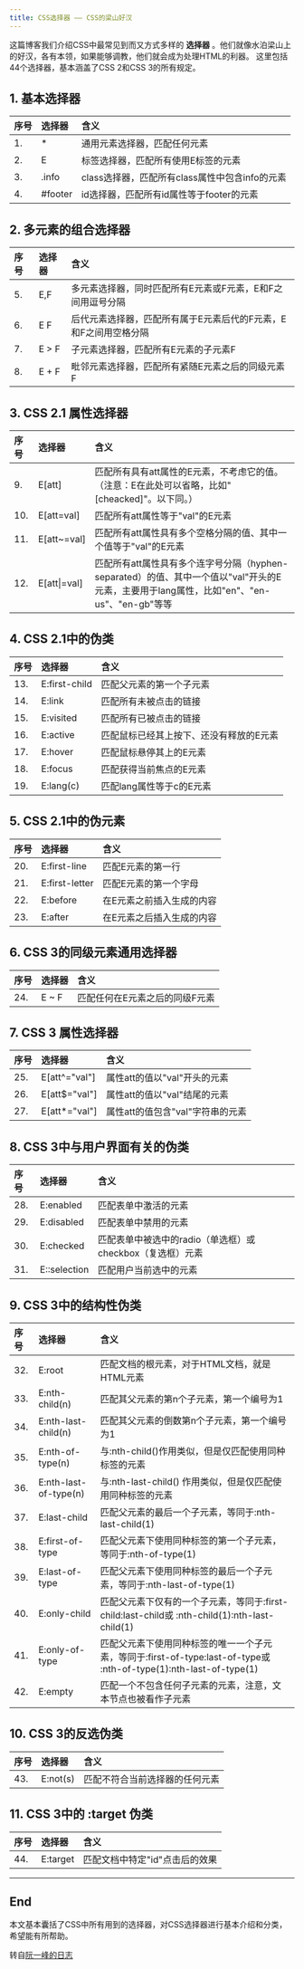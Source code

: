 ```yaml
---
title: CSS选择器 —— CSS的梁山好汉
---
```


这篇博客我们介绍CSS中最常见到而又方式多样的 **选择器** 。他们就像水泊梁山上的好汉，各有本领，如果能够调教，他们就会成为处理HTML的利器。
这里包括44个选择器，基本涵盖了CSS 2和CSS 3的所有规定。

<!--more-->

## 1. 基本选择器

|序号	  |选择器	   |含义|
|:-----|:--------|:---|
1.	|*	|通用元素选择器，匹配任何元素
2.|E|标签选择器，匹配所有使用E标签的元素
3.|.info|class选择器，匹配所有class属性中包含info的元素
4.|#footer|id选择器，匹配所有id属性等于footer的元素

## 2. 多元素的组合选择器

|序号	  |选择器	   |含义|
|:-----|:--------|:---|
5.	|E,F	|多元素选择器，同时匹配所有E元素或F元素，E和F之间用逗号分隔
6.	|E F	|后代元素选择器，匹配所有属于E元素后代的F元素，E和F之间用空格分隔
7.|	E > F	|子元素选择器，匹配所有E元素的子元素F
8.	|E + F	|毗邻元素选择器，匹配所有紧随E元素之后的同级元素F
 
## 3. CSS 2.1 属性选择器

|序号	  |选择器	   |含义|
|:-----|:--------|:---|
9.	| E[att]	| 匹配所有具有att属性的E元素，不考虑它的值。（注意：E在此处可以省略，比如"[cheacked]"。以下同。）
10. |E[att=val]	|匹配所有att属性等于"val"的E元素
11. |E[att~=val]	|匹配所有att属性具有多个空格分隔的值、其中一个值等于"val"的E元素
12. |E[att\|=val]	|匹配所有att属性具有多个连字号分隔（hyphen-separated）的值、其中一个值以"val"开头的E元素，主要用于lang属性，比如"en"、"en-us"、"en-gb"等等

## 4. CSS 2.1中的伪类

|序号	  |选择器	   |含义|
|:-----|:--------|:---|
13.|	E:first-child|	匹配父元素的第一个子元素
14.|	E:link	|匹配所有未被点击的链接
15.|	E:visited	|匹配所有已被点击的链接
16.|	E:active	|匹配鼠标已经其上按下、还没有释放的E元素
17.|	E:hover	|匹配鼠标悬停其上的E元素
18.|	E:focus	|匹配获得当前焦点的E元素
19.|	E:lang(c)	|匹配lang属性等于c的E元素

## 5. CSS 2.1中的伪元素

|序号	  |选择器	   |含义|
|:-----|:--------|:---|
20.|	E:first-line	|匹配E元素的第一行
21.|	E:first-letter	|匹配E元素的第一个字母
22.|	E:before	|在E元素之前插入生成的内容
23.|	E:after	|在E元素之后插入生成的内容

## 6. CSS 3的同级元素通用选择器

|序号	  |选择器	   |含义|
|:-----|:--------|:---|
24.	|E ~ F|	匹配任何在E元素之后的同级F元素

## 7. CSS 3 属性选择器

|序号	  |选择器	   |含义|
|:-----|:--------|:---|
25.|	E[att^="val"]	|属性att的值以"val"开头的元素
26.|	E[att$="val"]	|属性att的值以"val"结尾的元素
27.|	E[att*="val"]	|属性att的值包含"val"字符串的元素

## 8. CSS 3中与用户界面有关的伪类

|序号	  |选择器	   |含义|
|:-----|:--------|:---|
28.	|E:enabled	|匹配表单中激活的元素
29.	|E:disabled	|匹配表单中禁用的元素
30.	|E:checked	|匹配表单中被选中的radio（单选框）或checkbox（复选框）元素
31.	|E::selection	|匹配用户当前选中的元素

## 9. CSS 3中的结构性伪类

|序号	  |选择器	   |含义|
|:-----|:--------|:---|
32.|	E:root	|匹配文档的根元素，对于HTML文档，就是HTML元素
33.|	E:nth-child(n)	|匹配其父元素的第n个子元素，第一个编号为1
34.|	E:nth-last-child(n)|	匹配其父元素的倒数第n个子元素，第一个编号为1
35.|	E:nth-of-type(n)|	与:nth-child()作用类似，但是仅匹配使用同种标签的元素
36.|	E:nth-last-of-type(n)|	与:nth-last-child() 作用类似，但是仅匹配使用同种标签的元素
37.|	E:last-child	|匹配父元素的最后一个子元素，等同于:nth-last-child(1)
38.|	E:first-of-type	|匹配父元素下使用同种标签的第一个子元素，等同于:nth-of-type(1)
39.|	E:last-of-type|	匹配父元素下使用同种标签的最后一个子元素，等同于:nth-last-of-type(1)
40.|	E:only-child|	匹配父元素下仅有的一个子元素，等同于:first-child:last-child或 :nth-child(1):nth-last-child(1)
41.|	E:only-of-type|	匹配父元素下使用同种标签的唯一一个子元素，等同于:first-of-type:last-of-type或 :nth-of-type(1):nth-last-of-type(1)
42.|	E:empty|	匹配一个不包含任何子元素的元素，注意，文本节点也被看作子元素

## 10. CSS 3的反选伪类

|序号	  |选择器	   |含义|
|:-----|:--------|:---|
43.|	E:not(s)	|匹配不符合当前选择器的任何元素

## 11. CSS 3中的 :target 伪类

|序号	  |选择器	   |含义|
|:-----|:--------|:---|
44.	|E:target	|匹配文档中特定"id"点击后的效果


------


## End
本文基本囊括了CSS中所有用到的选择器，对CSS选择器进行基本介绍和分类，希望能有所帮助。

转自[阮一峰的日志](http://www.ruanyifeng.com/blog/2009/03/css_selectors.html)


